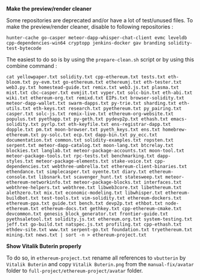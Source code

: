 **Make the preview/render cleaner**

Some repositories are deprecated and/or have a lot of test/unused files.
To make the preview/render cleaner, disable to following repositories :

`hunter-cache go-casper meteor-dapp-whisper-chat-client evmc leveldb cpp-dependencies-win64 cryptopp jenkins-docker gav branding solidity-test-bytecode`

The easiest to do so is by using the `prepare-clean.sh` script or by using this combine command :

`cat yellowpaper.txt solidity.txt cpp-ethereum.txt tests.txt eth-bloom.txt py-evm.txt go-ethereum.txt ethereumj.txt eth-tester.txt web3.py.txt homestead-guide.txt remix.txt web3.js.txt plasma.txt mist.txt cbc-casper.txt evmjit.txt vyper.txt solc-bin.txt eth-abi.txt wiki.txt ethereum-org.txt remixd.txt EIPs.txt browser-solidity.txt meteor-dapp-wallet.txt swarm-dapps.txt py-trie.txt sharding.txt eth-utils.txt eth-keys.txt research.txt pyethereum.txt py_pairing.txt casper.txt solc-js.txt remix-live.txt ethereum-org-website.txt populus.txt pyethapp.txt py-geth.txt pydevp2p.txt ethash.txt emacs-solidity.txt pyrlp.txt eth-keyfile.txt ens-registrar-dapp.txt dopple.txt pm.txt moon-browser.txt pyeth_keys.txt ens.txt homebrew-ethereum.txt py-solc.txt ecp.txt dapp-bin.txt py_ecc.txt documentation.txt common.txt solidity-examples.txt ropsten.txt serpent.txt meteor-dapp-catalog.txt moon-lang.txt btcrelay.txt blockies.txt langlab.txt meteor-package-accounts.txt moon-tool.txt meteor-package-tools.txt rpc-tests.txt benchmarking.txt dapp-styles.txt meteor-package-elements.txt stake-voice.txt cpp-dependencies.txt webthree-umbrella.txt ethereum-client-binaries.txt ethendance.txt simplecasper.txt oyente.txt diary.txt ethereum-console.txt libsnark.txt scavenger_hunt.txt statesweep.txt meteor-ethereum-networkinfo.txt meteor-package-blocks.txt interfaces.txt webthree-helpers.txt webthree.txt libweb3core.txt libethereum.txt alethzero.txt mix.txt economic-modeling.txt libwhisper.txt ethereum-buildbot.txt test-tools.txt vim-solidity.txt ethereum-dockers.txt ethereum-ppa.txt guide.txt bench.txt devp2p.txt ethbot.txt node-ethereum.txt ethereum-docs.txt gethkey.txt cpp-ethereum-cmake.txt devcommon.txt genesis_block_generator.txt frontier-guide.txt pyethsaletool.txt solidity.js.txt ethereum.org.txt system-testing.txt jeff.txt go-build.txt natspec.js.txt profiling.txt cpp-ethash.txt ethdev-site.txt www.txt serpent-go.txt foundation.txt tryethereum.txt mining.txt news.txt | sort -n > ethereum-project.txt`

**Show Vitalik Buterin properly**

To do so, in `ethereum-project.txt` rename all references to `vbutterin` by `Vitalik Buterin` and copy `Vitalik Buterin.png` from the `manual-fix/avatar` folder to `full-project/ethereum-project/avatar` folder.
